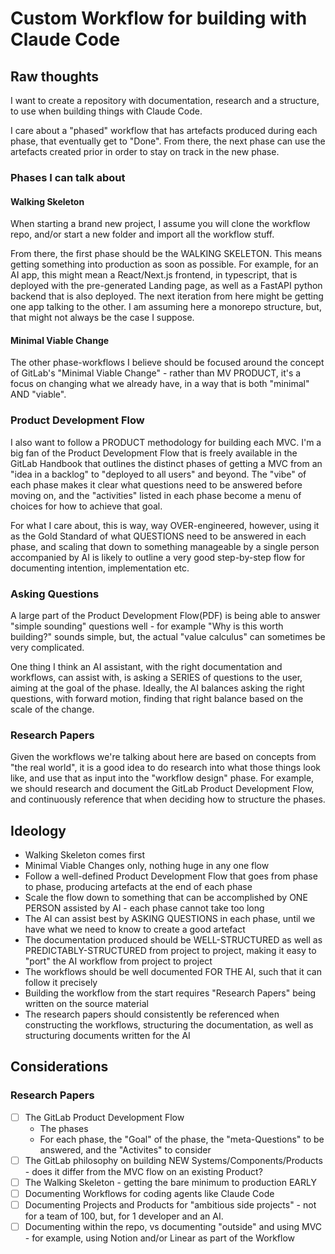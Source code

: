 # Custom Workflow for building with Claude Code

## Raw thoughts

I want to create a repository with documentation, research and a structure, to use when building things with Claude Code.

I care about a "phased" workflow that has artefacts produced during each phase, that eventually get to "Done". From there, the next phase can use the artefacts created prior in order to stay on track in the new phase.

### Phases I can talk about

#### Walking Skeleton

When starting a brand new project, I assume you will clone the workflow repo, and/or start a new folder and import all the workflow stuff.

From there, the first phase should be the WALKING SKELETON. This means getting something into production as soon as possible. For example, for an AI app, this might mean a React/Next.js frontend, in typescript, that is deployed with the pre-generated Landing page, as well as a FastAPI python backend that is also deployed. The next iteration from here might be getting one app talking to the other. I am assuming here a monorepo structure, but, that might not always be the case I suppose.

#### Minimal Viable Change

The other phase-workflows I believe should be focused around the concept of GitLab's "Minimal Viable Change" - rather than MV PRODUCT, it's a focus on changing what we already have, in a way that is both "minimal" AND "viable".

### Product Development Flow

I also want to follow a PRODUCT methodology for building each MVC. I'm a big fan of the Product Development Flow that is freely available in the GitLab Handbook that outlines the distinct phases of getting a MVC from an "idea in a backlog" to "deployed to all users" and beyond. The "vibe" of each phase makes it clear what questions need to be answered before moving on, and the "activities" listed in each phase become a menu of choices for how to achieve that goal.

For what I care about, this is way, way OVER-engineered, however, using it as the Gold Standard of what QUESTIONS need to be answered in each phase, and scaling that down to something manageable by a single person accompanied by AI is likely to outline a very good step-by-step flow for documenting intention, implementation etc.

### Asking Questions

A large part of the Product Development Flow(PDF) is being able to answer "simple sounding" questions well - for example "Why is this worth building?" sounds simple, but, the actual "value calculus" can sometimes be very complicated.

One thing I think an AI assistant, with the right documentation and workflows, can assist with, is asking a SERIES of questions to the user, aiming at the goal of the phase. Ideally, the AI balances asking the right questions, with forward motion, finding that right balance based on the scale of the change.

### Research Papers

Given the workflows we're talking about here are based on concepts from "the real world", it is a good idea to do research into what those things look like, and use that as input into the "workflow design" phase. For example, we should research and document the GitLab Product Development Flow, and continuously reference that when deciding how to structure the phases.

## Ideology

- Walking Skeleton comes first
- Minimal Viable Changes only, nothing huge in any one flow
- Follow a well-defined Product Development Flow that goes from phase to phase, producing artefacts at the end of each phase
- Scale the flow down to something that can be accomplished by ONE PERSON assisted by AI - each phase cannot take too long
- The AI can assist best by ASKING QUESTIONS in each phase, until we have what we need to know to create a good artefact
- The documentation produced should be WELL-STRUCTURED as well as PREDICTABLY-STRUCTURED from project to project, making it easy to "port" the AI workflow from project to project
- The workflows should be well documented FOR THE AI, such that it can follow it precisely
- Building the workflow from the start requires "Research Papers" being written on the source material
- The research papers should consistently be referenced when constructing the workflows, structuring the documentation, as well as structuring documents written for the AI

## Considerations

### Research Papers
- [ ] The GitLab Product Development Flow
    - The phases
    - For each phase, the "Goal" of the phase, the "meta-Questions" to be answered, and the "Activites" to consider
- [ ] The GitLab philosophy on building NEW Systems/Components/Products - does it differ from the MVC flow on an existing Product?
- [ ] The Walking Skeleton - getting the bare minimum to production EARLY
- [ ] Documenting Workflows for coding agents like Claude Code
- [ ] Documenting Projects and Products for "ambitious side projects" - not for a team of 100, but, for 1 developer and an AI.
- [ ] Documenting within the repo, vs documenting "outside" and using MVC - for example, using Notion and/or Linear as part of the Workflow
